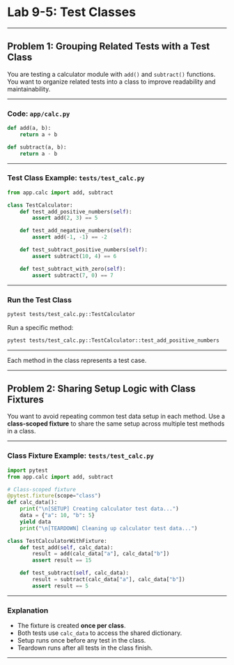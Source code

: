 # Lab 9-5: Test Classes


---

## Problem 1: Grouping Related Tests with a Test Class

You are testing a calculator module with `add()` and `subtract()` functions. You want to organize related tests into a class to improve readability and maintainability.

---

### Code: `app/calc.py`

```python
def add(a, b):
    return a + b

def subtract(a, b):
    return a - b
```

---

### Test Class Example: `tests/test_calc.py`

```python
from app.calc import add, subtract

class TestCalculator:
    def test_add_positive_numbers(self):
        assert add(2, 3) == 5

    def test_add_negative_numbers(self):
        assert add(-1, -1) == -2

    def test_subtract_positive_numbers(self):
        assert subtract(10, 4) == 6

    def test_subtract_with_zero(self):
        assert subtract(7, 0) == 7
```

---

### Run the Test Class

```bash
pytest tests/test_calc.py::TestCalculator
```

Run a specific method:

```bash
pytest tests/test_calc.py::TestCalculator::test_add_positive_numbers
```

---

Each method in the class represents a test case.


---

## Problem 2: Sharing Setup Logic with Class Fixtures

You want to avoid repeating common test data setup in each method. Use a **class-scoped fixture** to share the same setup across multiple test methods in a class.

---

### Class Fixture Example: `tests/test_calc.py`

```python
import pytest
from app.calc import add, subtract

# Class-scoped fixture
@pytest.fixture(scope="class")
def calc_data():
    print("\n[SETUP] Creating calculator test data...")
    data = {"a": 10, "b": 5}
    yield data
    print("\n[TEARDOWN] Cleaning up calculator test data...")

class TestCalculatorWithFixture:
    def test_add(self, calc_data):
        result = add(calc_data["a"], calc_data["b"])
        assert result == 15

    def test_subtract(self, calc_data):
        result = subtract(calc_data["a"], calc_data["b"])
        assert result == 5
```

---

### Explanation

- The fixture is created **once per class**.
- Both tests use `calc_data` to access the shared dictionary.
- Setup runs once before any test in the class.
- Teardown runs after all tests in the class finish.

---

